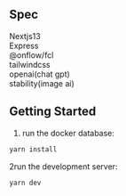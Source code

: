## Spec
Nextjs13<br/>
Express<br/>
@onflow/fcl<br/>
tailwindcss<br/>
openai(chat gpt)<br/>
stability(image ai)

## Getting Started
1. run the docker database:
```bash
yarn install
```

2run the development server:
```bash
yarn dev
```